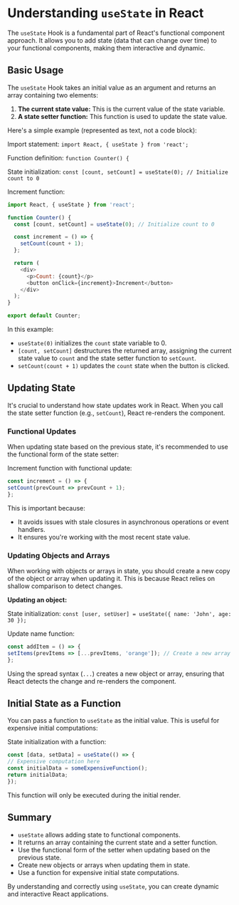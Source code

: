 # Understanding `useState` in React

The `useState` Hook is a fundamental part of React's functional component approach. It allows you to add state (data that can change over time) to your functional components, making them interactive and dynamic.

## Basic Usage

The `useState` Hook takes an initial value as an argument and returns an array containing two elements:

1.  **The current state value:** This is the current value of the state variable.
2.  **A state setter function:** This function is used to update the state value.

Here's a simple example (represented as text, not a code block):

Import statement: `import React, { useState } from 'react';`

Function definition: `function Counter() {`

State initialization: `const [count, setCount] = useState(0); // Initialize count to 0`

Increment function:
```javascript
import React, { useState } from 'react';

function Counter() {
  const [count, setCount] = useState(0); // Initialize count to 0

  const increment = () => {
    setCount(count + 1);
  };

  return (
    <div>
      <p>Count: {count}</p>
      <button onClick={increment}>Increment</button>
    </div>
  );
}

export default Counter;
```
In this example:

*   `useState(0)` initializes the `count` state variable to 0.
*   `[count, setCount]` destructures the returned array, assigning the current state value to `count` and the state setter function to `setCount`.
*   `setCount(count + 1)` updates the `count` state when the button is clicked.

## Updating State

It's crucial to understand how state updates work in React. When you call the state setter function (e.g., `setCount`), React re-renders the component.

### Functional Updates

When updating state based on the previous state, it's recommended to use the functional form of the state setter:

Increment function with functional update:
```javascript
const increment = () => {
setCount(prevCount => prevCount + 1);
};
```
This is important because:

*   It avoids issues with stale closures in asynchronous operations or event handlers.
*   It ensures you're working with the most recent state value.

### Updating Objects and Arrays

When working with objects or arrays in state, you should create a new copy of the object or array when updating it. This is because React relies on shallow comparison to detect changes.

**Updating an object:**

State initialization: `const [user, setUser] = useState({ name: 'John', age: 30 });`

Update name function:
```javascript
const addItem = () => {
setItems(prevItems => [...prevItems, 'orange']); // Create a new array
};
```

Using the spread syntax (`...`) creates a new object or array, ensuring that React detects the change and re-renders the component.

## Initial State as a Function

You can pass a function to `useState` as the initial value. This is useful for expensive initial computations:

State initialization with a function:
```javascript
const [data, setData] = useState(() => {
// Expensive computation here
const initialData = someExpensiveFunction();
return initialData;
});
```

This function will only be executed during the initial render.

## Summary

*   `useState` allows adding state to functional components.
*   It returns an array containing the current state and a setter function.
*   Use the functional form of the setter when updating based on the previous state.
*   Create new objects or arrays when updating them in state.
*   Use a function for expensive initial state computations.

By understanding and correctly using `useState`, you can create dynamic and interactive React applications.
